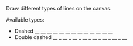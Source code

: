 Draw different types of lines on the canvas.

Available types:
- Dashed            __ __ __ __ __ __ __ __ __ __ __ __ __
- Double dashed     __ _ __ _ __ _ __ _ __ _ __ _ __ _ __ 

<!-- ## Features -->

<!-- TODO: List what your package can do. Maybe include images, gifs, or videos. -->

<!-- ## Getting started -->

<!-- TODO: List prerequisites and provide or point to information on how to
start using the package. -->

<!-- ## Usage

TODO: Include short and useful examples for package users. Add longer examples
to `/example` folder. -->

<!-- ```dart
const like = 'sample';
```

## Additional information

TODO: Tell users more about the package: where to find more information, how to
contribute to the package, how to file issues, what response they can expect
from the package authors, and more. -->
